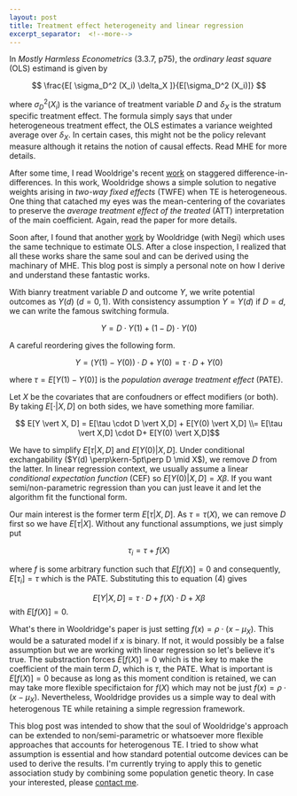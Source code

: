 ```yaml
---
layout: post
title: Treatment effect heterogeneity and linear regression
excerpt_separator:  <!--more-->
---
```


In _Mostly Harmless Econometrics_ (3.3.7, p75), the _ordinary least square_ (OLS) estimand is given by

$$
\frac{E[ \sigma_D^2 (X_i) \delta_X ]}{E[\sigma_D^2 (X_i)]}
$$

where $\sigma_D^2(X_i)$ is the variance of treatment variable $D$ and $\delta_X$ is the stratum specific treatment effect.
The formula simply says that under heterogeneous treatment effect, the OLS estimates a variance weighted average over $\delta_X$.
In certain cases, this might not be the policy relevant measure although it retains the notion of causal effects.
Read MHE for more details.

After some time, I read Wooldrige's recent [work](https://papers.ssrn.com/sol3/papers.cfm?abstract_id=3906345) on staggered difference-in-differences.
In this work, Wooldridge shows a simple solution to negative weights arising in _two-way fixed effects_ (TWFE) when TE is heterogeneous.
One thing that catached my eyes was the mean-centering of the covariates to preserve the _average treatment effect of the treated_ (ATT) interpretation of the main coefficient.
Again, read the paper for more details.

Soon after, I found that another [work](https://www.tandfonline.com/doi/abs/10.1080/07474938.2020.1824732?journalCode=lecr20) by Wooldridge (with Negi) which uses the same technique to estimate OLS.
After a close inspection, I realized that all these works share the same soul and can be derived using the machinary of MHE.
This blog post is simply a personal note on how I derive and understand these fantastic works.

With bianry treatment variable $D$ and outcome $Y$, we write potential outcomes as $Y(d)$ ($d=0,1$).
With consistency assumption $Y = Y(d)$ if $D=d$, we can write the famous switching formula.

$$ Y = D \cdot Y(1) + (1-D) \cdot Y(0) $$

A careful reordering gives the following form.

$$ Y = (Y(1) - Y(0)) \cdot D + Y(0) = \tau \cdot D + Y(0) $$

where $\tau = E[Y(1)- Y(0)]$ is the _population average treatment effect_ (PATE).


Let $X$ be the covariates that are confoudners or effect modifiers (or both).
By taking $E[\cdot \vert X, D]$ on both sides, we have something more familiar.

$$ E[Y \vert X, D] = E[\tau \cdot D \vert X,D] + E[Y(0) \vert X,D]  \\=  E[\tau \vert X,D] \cdot D+ E[Y(0) \vert X,D]$$

We have to simplify $E[\tau \vert X,D]$ and $E[Y(0) \vert X,D]$.
Under conditional exchangability ($Y(d) \perp\kern-5pt\perp D \mid X$), we remove $D$ from the latter. 
In linear regression context, we usually assume a linear _conditional expectation function_ (CEF) so $E[Y(0) \vert X,D] = X\beta$.
If you want semi/non-parametric regression than you can just leave it and let the algorithm fit the functional form.

Our main interest is the former term $E[\tau \vert X,D]$.
As $\tau = \tau(X)$, we can remove $D$ first so we have $E[\tau \vert X]$.
Without any functional assumptions, we just simply put

$$
\tau_i = \tau + f(X)
$$

where $f$ is some arbitrary function such that $E[f(X)] = 0$ and consequently, $E[\tau_i] = \tau$ which is the PATE.
Substituting this to equation (4) gives 

$$
E[Y \vert X,D ] = \tau \cdot D + f(X) \cdot D + X\beta
$$
with $E[f(X)] = 0$.

What's there in Wooldridge's paper is just setting $f(x) = \rho \cdot (x - \mu_X)$. 
This would be a saturated model if $x$ is binary.
If not, it would possibly be a false assumption but we are working with linear regression so let's believe it's true.
The substraction forces $E[f(X)]=0$ which is the key to make the coefficient of the main term $D$, which is $\tau$, the PATE.
What is important is $E[f(X)]=0$ because as long as this moment condition is retained, we can may take more flexible specifictaion for $f(X)$ which may not be just $f(x) = \rho \cdot (x-\mu_X)$.
Nevertheless, Wooldridge provides us a simple way to deal with heterogenous TE while retaining a simple regression framework.

This blog post was intended to show that the soul of Wooldridge's approach can be extended to non/semi-parametric or whatsoever more flexible approaches that accounts for heterogenous TE.
I tried to show what assumption is essential and how standard potential outcome devices can be used to derive the results.
I'm currently trying to apply this to genetic association study by combining some population genetic theory. 
In case your interested, please [contact me](mailto:hanbin973@snu.ac.kr).





